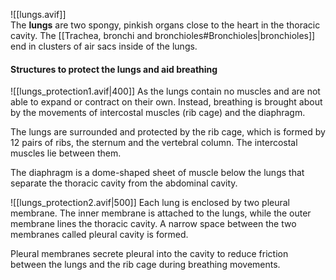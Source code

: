 ![[lungs.avif]]\
The **lungs** are two spongy, pinkish organs close to the heart in the thoracic cavity. The [[Trachea, bronchi and bronchioles#Bronchioles|bronchioles]] end in clusters of air sacs inside of the lungs.

#### Structures to protect the lungs and aid breathing
![[lungs_protection1.avif|400]]
As the lungs contain no muscles and are not able to expand or contract on their own. Instead, breathing is brought about by the movements of intercostal muscles (rib cage) and the diaphragm.

The lungs are surrounded and protected by the rib cage, which is formed by 12 pairs of ribs, the sternum and the vertebral column. The intercostal muscles lie between them.

The diaphragm is a dome-shaped sheet of muscle below the lungs that separate the thoracic cavity from the abdominal cavity.

![[lungs_protection2.avif|500]]
Each lung is enclosed by two pleural membrane. The inner membrane is attached to the lungs, while the outer membrane lines the thoracic cavity. A narrow space between the two membranes called pleural cavity is formed.

Pleural membranes secrete pleural into the cavity to reduce friction between the lungs and the rib cage during breathing movements.
